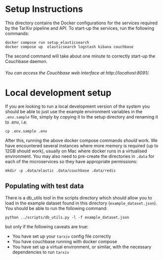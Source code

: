 # Setup Instructions

This directory contains the Docker configurations for the services required by the TarXiv pipeline and API. To start-up the services, run the following commands:

```commandline
docker compose run setup_elasticsearch
docker compose up  elasticsearch logstash kibana couchbase
```

The second command will take about one minute to correctly start-up the Couchbase daemon.

###### You can access the Couchbase web interface at http://locahost:8091/.

# Local development setup

If you are looking to run a local development version of the system you should be able to just use the example environment variables in the `.env.sample` file, simply by copying it to the setup directory and renaming it to .env, i.e. 

```commandline
cp .env.sample .env
```

After this, running the above docker compose commands _should_ work. 
We have encountered several instances where more memory is required (up to 12GB should work), usually on Mac where docker runs in a virtualised environment.
You may also need to pre-create the directories in `.data` for each of the microservices so they have appropriate permissions:

```commandline
mkdir -p .data/elastic .data/couchbase .data/redis
```

## Populating with test data

There is a db_utils tool in the scripts directory which should allow you to load in the example dataset found in this directory (`example_dataset.json`). You should be able to run the following command:

```commandline
python ../scripts/db_utils.py -l -f example_dataset.json
```

but only if the following caveats are true:
- You have set up your `tarxiv` config file correctly
- You have couchbase running with docker compose
- You have set up a virtual environment, or similar, with the necessary dependencies to run `tarxiv`

